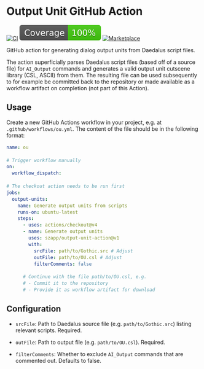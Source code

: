# Output Unit GitHub Action

[![CI](https://github.com/szapp/output-unit-action/actions/workflows/ci.yml/badge.svg)](https://github.com/szapp/output-unit-action/actions/workflows/ci.yml)
[![Coverage](badges/coverage.svg)](https://github.com/szapp/output-unit-action/actions/workflows/ci.yml)
[![Marketplace](https://img.shields.io/github/v/release/szapp/output-unit-action?logo=githubactions&logoColor=white&label=marketplace)](https://github.com/marketplace/actions/output-unit-action)

GitHub action for generating dialog output units from Daedalus script files.

The action superficially parses Daedalus script files (based off of a source file) for `AI_Output` commands and generates a valid output unit cutscene library (CSL, ASCII) from them. The resulting file can be used subsequently to for example be committed back to the repository or made available as a workflow artifact on completion (not part of this Action).

## Usage

Create a new GitHub Actions workflow in your project, e.g. at `.github/workflows/ou.yml`.
The content of the file should be in the following format:

```yaml
name: ou

# Trigger workflow manually
on:
  workflow_dispatch:

# The checkout action needs to be run first
jobs:
  output-units:
    name: Generate output units from scripts
    runs-on: ubuntu-latest
    steps:
      - uses: actions/checkout@v4
      - name: Generate output units
        uses: szapp/output-unit-action@v1
        with:
          srcFile: path/to/Gothic.src # Adjust
          outFile: path/to/OU.csl # Adjust
          filterComments: false

      # Continue with the file path/to/OU.csl, e.g.
      # - Commit it to the repository
      # - Provide it as workflow artifact for download
```

## Configuration

- `srcFile`:
  Path to Daedalus source file (e.g. `path/to/Gothic.src`) listing relevant scripts.
  Required.

- `outFile`:
  Path to output file (e.g. `path/to/OU.csl`).
  Required.

- `filterComments`:
  Whether to exclude `AI_Output` commands that are commented out.
  Defaults to false.
